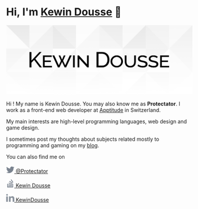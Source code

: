 # Hi, I'm [Kewin Dousse](https://www.kewindousse.ch) 👋

![Kewin Dousse](assets/banner.svg)

Hi ! My name is Kewin Dousse.
You may also know me as **Protectator**.
I work as a front-end web developer at [Apptitude](https://apptitude.ch/) in Switzerland.

My main interests are high-level programming languages, web design and game design.

I sometimes post my thoughts about subjects related mostly to programming and gaming on my [blog](https://www.protectator.ch/).

You can also find me on

[<img src="assets/twitter.svg" height="22"/> @Protectator](https://twitter.com/Protectator)

[<img src="assets/stackoverflow.svg" height="22"/> Kewin Dousse](https://stackoverflow.com/users/1841827/kewin-dousse)

[<img src="assets/linkedin.svg" height="22"> KewinDousse](https://www.linkedin.com/in/kewindousse/)
